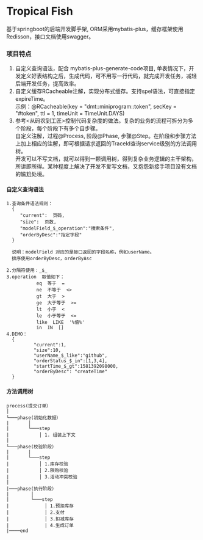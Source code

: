 # Tropical Fish   

基于springboot的后端开发脚手架, ORM采用mybatis-plus，缓存框架使用Redisson，接口文档使用swagger。


### 项目特点
1. 自定义查询语法，配合 mybatis-plus-generate-code项目, 单表情况下，开发定义好表结构之后，生成代码，可不用写一行代码，就完成开发任务，减轻后端开发任务，提高效率。
2. 自定义缓存RCacheable注解，实现分布式缓存。支持spel语法，可直接指定expireTime。  
示例：@RCacheable(key = "dmt::miniprogram::token", secKey = "#token", ttl = 1, timeUnit = TimeUnit.DAYS)
3. 参考<从码农到工匠>控制代码复杂度的做法。复杂的业务的流程可拆分为多个阶段，每个阶段下有多个自步骤。   
自定义注解，过程@Process, 阶段@Phase, 步骤@Step。在阶段和步骤方法上加上相应的注解，即可根据请求返回的TraceId查询service级别的方法调用树。   
开发可以不写文档，就可以得到一颗调用树，得到复杂业务逻辑的主干架构，所讲即所得。某种程度上解决了开发不爱写文档，又抱怨新接手项目没有文档的尴尬处境。 


#### 自定义查询语法   
    1.查询条件语法规则：
      {
         "current":  页码,
         "size":  页数,
         "modelField_$_operation":"搜索条件",
         "orderByDesc":"指定字段"
      }
      
      说明：modelField 对应的是接口返回的字段名称，例如userName。
      排序使用orderByDesc，orderByAsc
      
    2.分隔符使用：_$_
    3.operation  取值如下：
               eq  等于  =
               ne  不等于  <>
               gt  大于  >
               ge  大于等于  >=
               lt  小于  <
               le  小于等于  <=
               like  LIKE  '%值%'
               in  IN  []
    4.DEMO：
      {
              "current":1,
              "size":10,
              "userName_$_like":"github",
              "orderStatus_$_in":[1,3,4],
              "startTime_$_gt":1581392098000,
              "orderByDesc": "createTime"
      }
     
#### 方法调用树
    
    process(提交订单）
    │
    └───phase(初始化数据）
    |       │   
    |       └───step
    |           │ 1. 组装上下文
    |           
    └───phase(校验阶段）
    |       |   
    |       └───step
    |           │ 1.库存校验
    |           │ 2.限购校验
    |           │ 3.活动冲突校验
    |           
    |───phase(执行阶段）
    |        │   
    |        └───step
    |             │ 1.预扣库存
    |             │ 2.支付
    |             │ 3.扣减库存
    |             | 4.生成订单
    |────end
